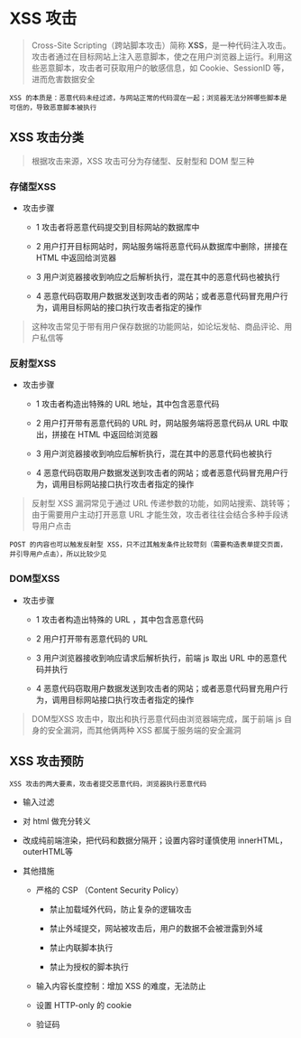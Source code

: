 # XSS 攻击

> Cross-Site Scripting（跨站脚本攻击）简称 **XSS**，是一种代码注入攻击。攻击者通过在目标网站上注入恶意脚本，使之在用户浏览器上运行。利用这些恶意脚本，攻击者可获取用户的敏感信息，如 Cookie、SessionID 等，进而危害数据安全

    XSS 的本质是：恶意代码未经过滤，与网站正常的代码混在一起；浏览器无法分辨哪些脚本是可信的，导致恶意脚本被执行

## XSS 攻击分类

> 根据攻击来源，XSS 攻击可分为存储型、反射型和 DOM 型三种

### 存储型XSS

- 攻击步骤

  - 1 攻击者将恶意代码提交到目标网站的数据库中

  - 2 用户打开目标网站时，网站服务端将恶意代码从数据库中删除，拼接在 HTML 中返回给浏览器

  - 3 用户浏览器接收到响应之后解析执行，混在其中的恶意代码也被执行

  - 4 恶意代码窃取用户数据发送到攻击者的网站；或者恶意代码冒充用户行为，调用目标网站的接口执行攻击者指定的操作

> 这种攻击常见于带有用户保存数据的功能网站，如论坛发帖、商品评论、用户私信等

### 反射型XSS

- 攻击步骤

  - 1 攻击者构造出特殊的 URL 地址，其中包含恶意代码

  - 2 用户打开带有恶意代码的 URL 时，网站服务端将恶意代码从 URL 中取出，拼接在 HTML 中返回给浏览器

  - 3 用户浏览器接收到响应后解析执行，混在其中的恶意代码也被执行

  - 4 恶意代码窃取用户数据发送到攻击者的网站；或者恶意代码冒充用户行为，调用目标网站接口执行攻击者指定的操作

> 反射型 XSS 漏洞常见于通过 URL 传递参数的功能，如网站搜索、跳转等；由于需要用户主动打开恶意 URL 才能生效，攻击者往往会结合多种手段诱导用户点击

    POST 的内容也可以触发反射型 XSS，只不过其触发条件比较苛刻（需要构造表单提交页面，并引导用户点击），所以比较少见 

### DOM型XSS 

- 攻击步骤

  - 1 攻击者构造出特殊的 URL ，其中包含恶意代码

  - 2 用户打开带有恶意代码的 URL

  - 3 用户浏览器接收到响应请求后解析执行，前端 js 取出 URL 中的恶意代码并执行

  - 4 恶意代码窃取用户数据发送到攻击者的网站；或者恶意代码冒充用户行为，调用目标网站接口执行攻击者指定的操作

> DOM型XSS 攻击中，取出和执行恶意代码由浏览器端完成，属于前端 js 自身的安全漏洞，而其他俩两种 XSS 都属于服务端的安全漏洞

## XSS 攻击预防

    XSS 攻击的两大要素，攻击者提交恶意代码，浏览器执行恶意代码

- 输入过滤

- 对 html 做充分转义

- 改成纯前端渲染，把代码和数据分隔开；设置内容时谨慎使用 innerHTML，outerHTML等

- 其他措施

  - 严格的 CSP （Content Security Policy）

    - 禁止加载域外代码，防止复杂的逻辑攻击

    - 禁止外域提交，网站被攻击后，用户的数据不会被泄露到外域

    - 禁止内联脚本执行

    - 禁止为授权的脚本执行

  - 输入内容长度控制：增加 XSS 的难度，无法防止

  - 设置 HTTP-only 的 cookie

  - 验证码
